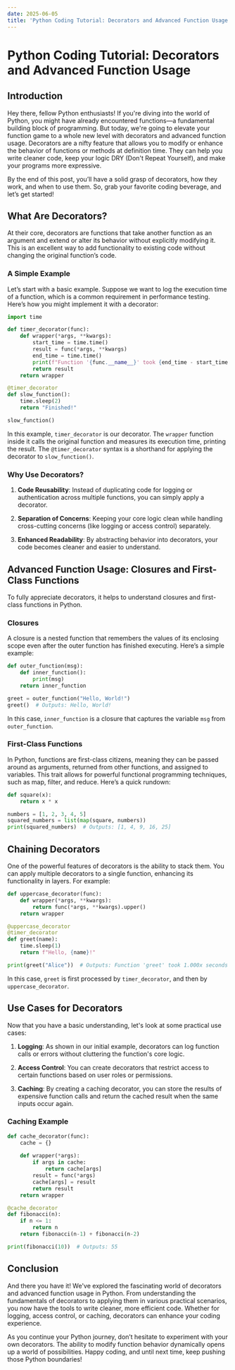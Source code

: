 ```yaml
---
date: 2025-06-05
title: 'Python Coding Tutorial: Decorators and Advanced Function Usage'
---
```


# Python Coding Tutorial: Decorators and Advanced Function Usage

## Introduction

Hey there, fellow Python enthusiasts! If you're diving into the world of Python, you might have already encountered functions—a fundamental building block of programming. But today, we're going to elevate your function game to a whole new level with decorators and advanced function usage. Decorators are a nifty feature that allows you to modify or enhance the behavior of functions or methods at definition time. They can help you write cleaner code, keep your logic DRY (Don't Repeat Yourself), and make your programs more expressive.

<!-- more -->
By the end of this post, you’ll have a solid grasp of decorators, how they work, and when to use them. So, grab your favorite coding beverage, and let’s get started!

## What Are Decorators?

At their core, decorators are functions that take another function as an argument and extend or alter its behavior without explicitly modifying it. This is an excellent way to add functionality to existing code without changing the original function’s code.

### A Simple Example

Let’s start with a basic example. Suppose we want to log the execution time of a function, which is a common requirement in performance testing. Here’s how you might implement it with a decorator:

```python
import time

def timer_decorator(func):
    def wrapper(*args, **kwargs):
        start_time = time.time()
        result = func(*args, **kwargs)
        end_time = time.time()
        print(f"Function '{func.__name__}' took {end_time - start_time:.4f} seconds to execute.")
        return result
    return wrapper

@timer_decorator
def slow_function():
    time.sleep(2)
    return "Finished!"

slow_function()
```

In this example, `timer_decorator` is our decorator. The `wrapper` function inside it calls the original function and measures its execution time, printing the result. The `@timer_decorator` syntax is a shorthand for applying the decorator to `slow_function()`.

### Why Use Decorators?

1. **Code Reusability**: Instead of duplicating code for logging or authentication across multiple functions, you can simply apply a decorator.
   
2. **Separation of Concerns**: Keeping your core logic clean while handling cross-cutting concerns (like logging or access control) separately.

3. **Enhanced Readability**: By abstracting behavior into decorators, your code becomes cleaner and easier to understand.

## Advanced Function Usage: Closures and First-Class Functions

To fully appreciate decorators, it helps to understand closures and first-class functions in Python.

### Closures

A closure is a nested function that remembers the values of its enclosing scope even after the outer function has finished executing. Here’s a simple example:

```python
def outer_function(msg):
    def inner_function():
        print(msg)
    return inner_function

greet = outer_function("Hello, World!")
greet()  # Outputs: Hello, World!
```

In this case, `inner_function` is a closure that captures the variable `msg` from `outer_function`.

### First-Class Functions

In Python, functions are first-class citizens, meaning they can be passed around as arguments, returned from other functions, and assigned to variables. This trait allows for powerful functional programming techniques, such as map, filter, and reduce. Here’s a quick rundown:

```python
def square(x):
    return x * x

numbers = [1, 2, 3, 4, 5]
squared_numbers = list(map(square, numbers))
print(squared_numbers)  # Outputs: [1, 4, 9, 16, 25]
```

## Chaining Decorators

One of the powerful features of decorators is the ability to stack them. You can apply multiple decorators to a single function, enhancing its functionality in layers. For example:

```python
def uppercase_decorator(func):
    def wrapper(*args, **kwargs):
        return func(*args, **kwargs).upper()
    return wrapper

@uppercase_decorator
@timer_decorator
def greet(name):
    time.sleep(1)
    return f"Hello, {name}!"

print(greet("Alice"))  # Outputs: Function 'greet' took 1.000x seconds to execute. 'HELLO, ALICE!'
```

In this case, `greet` is first processed by `timer_decorator`, and then by `uppercase_decorator`. 

## Use Cases for Decorators

Now that you have a basic understanding, let's look at some practical use cases:

1. **Logging**: As shown in our initial example, decorators can log function calls or errors without cluttering the function's core logic.

2. **Access Control**: You can create decorators that restrict access to certain functions based on user roles or permissions.

3. **Caching**: By creating a caching decorator, you can store the results of expensive function calls and return the cached result when the same inputs occur again.

### Caching Example

```python
def cache_decorator(func):
    cache = {}
    
    def wrapper(*args):
        if args in cache:
            return cache[args]
        result = func(*args)
        cache[args] = result
        return result
    return wrapper

@cache_decorator
def fibonacci(n):
    if n <= 1:
        return n
    return fibonacci(n-1) + fibonacci(n-2)

print(fibonacci(10))  # Outputs: 55
```

## Conclusion

And there you have it! We've explored the fascinating world of decorators and advanced function usage in Python. From understanding the fundamentals of decorators to applying them in various practical scenarios, you now have the tools to write cleaner, more efficient code. Whether for logging, access control, or caching, decorators can enhance your coding experience.

As you continue your Python journey, don’t hesitate to experiment with your own decorators. The ability to modify function behavior dynamically opens up a world of possibilities. Happy coding, and until next time, keep pushing those Python boundaries!